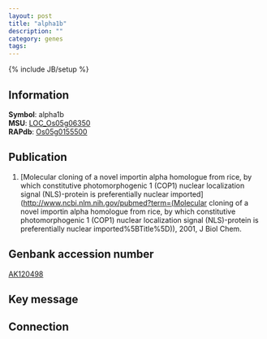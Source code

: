 ```yaml
---
layout: post
title: "alpha1b"
description: ""
category: genes
tags: 
---
```

{% include JB/setup %}

## Information
__Symbol__: alpha1b  
__MSU__: [LOC_Os05g06350](http://rice.plantbiology.msu.edu/cgi-bin/ORF_infopage.cgi?orf=LOC_Os05g06350)  
__RAPdb__: [Os05g0155500](http://rapdb.dna.affrc.go.jp/viewer/gbrowse_details/irgsp1?name=Os05g0155500)

## Publication
1. [Molecular cloning of a novel importin alpha homologue from rice, by which constitutive photomorphogenic 1 (COP1) nuclear localization signal (NLS)-protein is preferentially nuclear imported](http://www.ncbi.nlm.nih.gov/pubmed?term=(Molecular cloning of a novel importin alpha homologue from rice, by which constitutive photomorphogenic 1 (COP1) nuclear localization signal (NLS)-protein is preferentially nuclear imported%5BTitle%5D)), 2001, J Biol Chem.

## Genbank accession number
[AK120498](http://www.ncbi.nlm.nih.gov/nuccore/AK120498)

## Key message

## Connection


